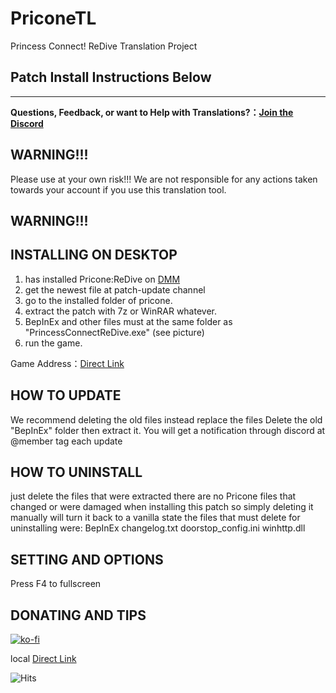 # PriconeTL
 Princess Connect! ReDive Translation Project
 
## Patch Install Instructions Below  

---
<b>Questions, Feedback, or want to Help with Translations?：[Join the Discord](https://discord.gg/vZjAy67KpB)</b>

## WARNING!!!
Please use at your own risk!!!  We are not responsible for any actions taken towards your account if you use this translation tool.
## WARNING!!!

## INSTALLING ON DESKTOP
1. has installed Pricone:ReDive on [DMM](http://www.dmm.com/netgame/top/guide/playerguide_html/=/ch_navi=/)
2. get the newest file at patch-update channel
3. go to the installed folder of pricone.
4. extract the patch with 7z or WinRAR whatever.
5. BepInEx and other files must at the same folder as "PrincessConnectReDive.exe"
(see picture)
6. run the game. 

Game Address：[Direct Link](https://dmg.priconne-redive.jp/)

## HOW TO UPDATE
We recommend deleting the old files instead replace the files 
Delete the old "BepInEx" folder then extract it.
You will get a notification through discord at @member tag each update

## HOW TO UNINSTALL
just delete the files that were extracted
there are no Pricone files that changed or were damaged when installing this patch so simply deleting it manually will turn it back to a vanilla state
the files that must delete for uninstalling were:
	BepInEx
	changelog.txt
	doorstop_config.ini
	winhttp.dll

## SETTING AND OPTIONS
Press F4 to fullscreen

## DONATING AND TIPS
[![ko-fi](https://ko-fi.com/img/githubbutton_sm.svg)](https://ko-fi.com/E1E5HG8RP)

local
[Direct Link](https://saweria.co/imaterial)


![Hits](https://img.shields.io/github/downloads/ImaterialC/PriconeTL/total.svg?url=https%3A%2F%2Fgithub.com%2Fgjbae1212%2Fhit-counter&count_bg=%2379C83D&title_bg=%23FF0000&icon=&icon_color=%23E7E7E7&title=hits&edge_flat=false)

